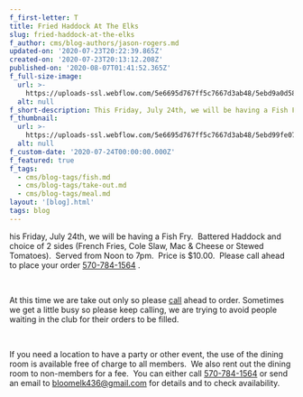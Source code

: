 ```yaml
---
f_first-letter: T
title: Fried Haddock At The Elks
slug: fried-haddock-at-the-elks
f_author: cms/blog-authors/jason-rogers.md
updated-on: '2020-07-23T20:22:39.865Z'
created-on: '2020-07-23T20:13:12.208Z'
published-on: '2020-08-07T01:41:52.365Z'
f_full-size-image:
  url: >-
    https://uploads-ssl.webflow.com/5e6695d767ff5c7667d3ab48/5ebd9a0d5816877034b04849_3.jpg
  alt: null
f_short-description: This Friday, July 24th, we will be having a Fish Fry!
f_thumbnail:
  url: >-
    https://uploads-ssl.webflow.com/5e6695d767ff5c7667d3ab48/5ebd99fe07f73c252b00e8b7_3.jpg
  alt: null
f_custom-date: '2020-07-24T00:00:00.000Z'
f_featured: true
f_tags:
  - cms/blog-tags/fish.md
  - cms/blog-tags/take-out.md
  - cms/blog-tags/meal.md
layout: '[blog].html'
tags: blog
---
```


his Friday, July 24th, we will be having a Fish Fry.  Battered Haddock and choice of 2 sides (French Fries, Cole Slaw, Mac & Cheese or Stewed Tomatoes).  Served from Noon to 7pm.  Price is $10.00.  Please call ahead to place your order [570-784-1564](https://www.bloomsburgelks.com/blog/are-you-ready-chicken-on-the-pit-at-the-bloomsburg-elks-436#) .

‍

At this time we are take out only so please [call](https://www.bloomsburgelks.com/blog/fried-haddock-with-fresh-cut-fries-mac-cheese-cole-slaw-and-stewed-tomatoes#) ahead to order. Sometimes we get a little busy so please keep calling, we are trying to avoid people waiting in the club for their orders to be filled.

‍

If you need a location to have a party or other event, the use of the dining room is available free of charge to all members.  We also rent out the dining room to non-members for a fee.  You can either call [570-784-1564](https://www.bloomsburgelks.com/blog/are-you-ready-chicken-on-the-pit-at-the-bloomsburg-elks-436#) or send an email to [bloomelk436@gmail.com](mailto:bloomelk436@gmail.com) for details and to check availability.
